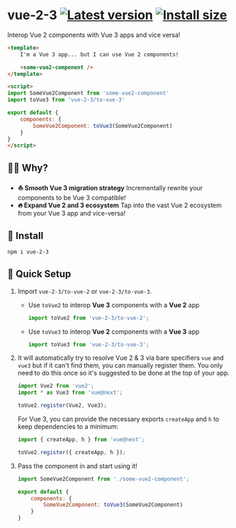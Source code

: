 # vue-2-3 [![Latest version](https://badgen.net/npm/v/vue-2-3)](https://npm.im/vue-2-3) [![Install size](https://packagephobia.now.sh/badge?p=vue-2-3)](https://packagephobia.now.sh/result?p=vue-2-3)

Interop Vue 2 components with Vue 3 apps and vice versa!

```html
<template>
    I'm a Vue 3 app... but I can use Vue 2 components!

    <some-vue2-component />
</template>

<script>
import SomeVue2Component from 'some-vue2-component'
import toVue3 from 'vue-2-3/to-vue-3'

export default {
    components: {
        SomeVue2Component: toVue3(SomeVue2Component)
    }
}
</script>
```

## 🙋‍♂️ Why?
- **⛵️ Smooth Vue 3 migration strategy** Incrementally rewrite your components to be Vue 3 compatible!
- **🔥 Expand Vue 2 and 3 ecosystem** Tap into the vast Vue 2 ecosystem from your Vue 3 app and vice-versa!

## 🚀 Install
```sh
npm i vue-2-3
```

## 🚦 Quick Setup
1. Import `vue-2-3/to-vue-2` or `vue-2-3/to-vue-3`.
    - Use `toVue2` to interop **Vue 3** components with a **Vue 2** app

        ```js
        import toVue2 from 'vue-2-3/to-vue-2';
        ```

    - Use `toVue3` to interop **Vue 2** components with a **Vue 3** app

        ```js
        import toVue3 from 'vue-2-3/to-vue-3';
        ```

2. It will automatically try to resolve Vue 2 & 3 via bare specifiers `vue` and `vue3` but if it can't find them, you can manually register them. You only need to do this once so it's suggested to be done at the top of your app.

    ```js
    import Vue2 from 'vue2';
    import * as Vue3 from 'vue@next';

    toVue2.register(Vue2, Vue3);
    ```

    For Vue 3, you can provide the necessary exports `createApp` and `h` to keep dependencies to a minimum:

    ```js
    import { createApp, h } from 'vue@next';

    toVue2.register({ createApp, h });
    ```

3. Pass the component in and start using it!

    ```js
    import SomeVue2Component from './some-vue2-component';

    export default {
        components: {
            SomeVue2Component: toVue3(SomeVue2Component)
        }
    }
    ```
